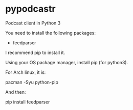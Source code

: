 pypodcastr
==========

Podcast client in Python 3

You need to install the following packages:  

* feedparser

I recommend pip to install it.

Using your OS package manager, install pip (for python3).  

For Arch linux, it is:  

pacman -Syu python-pip

And then:  

pip install feedparser  


